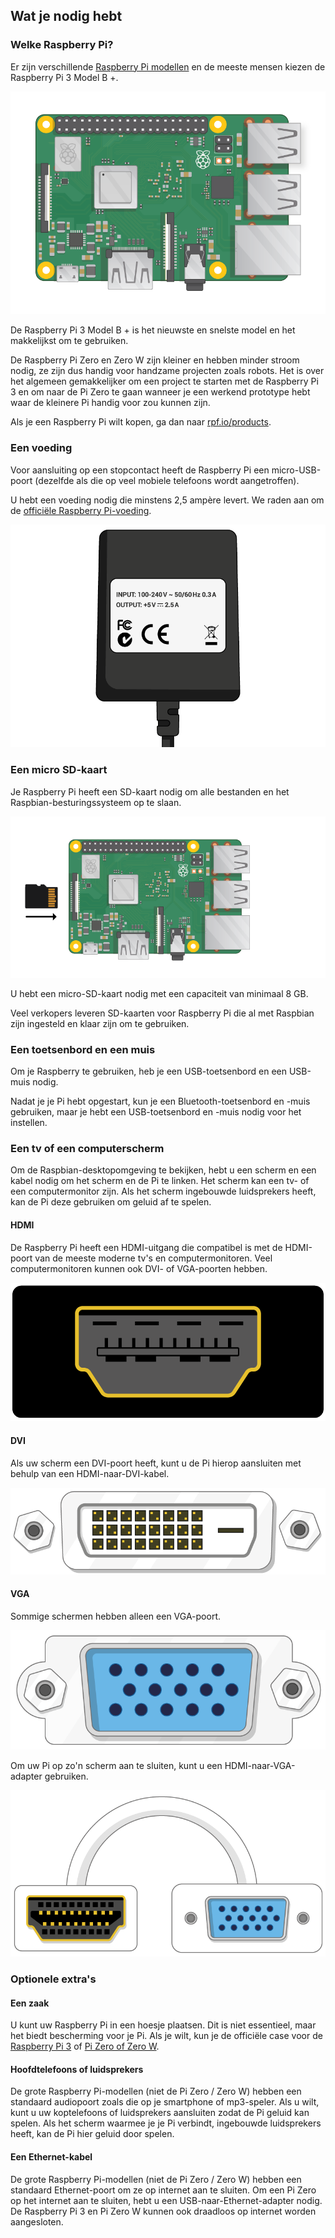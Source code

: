 ## Wat je nodig hebt

### Welke Raspberry Pi?

Er zijn verschillende [Raspberry Pi modellen](https://www.raspberrypi.org/products/) en de meeste mensen kiezen de Raspberry Pi 3 Model B +.

![Raspberry Pi 3](images/raspberry-pi.png)

De Raspberry Pi 3 Model B + is het nieuwste en snelste model en het makkelijkst om te gebruiken.

De Raspberry Pi Zero en Zero W zijn kleiner en hebben minder stroom nodig, ze zijn dus handig voor handzame projecten zoals robots. Het is over het algemeen gemakkelijker om een ​​project te starten met de Raspberry Pi 3 en om naar de Pi Zero te gaan wanneer je een werkend prototype hebt waar de kleinere Pi handig voor zou kunnen zijn.

Als je een Raspberry Pi wilt kopen, ga dan naar [rpf.io/products](https://rpf.io/products).

### Een voeding

Voor aansluiting op een stopcontact heeft de Raspberry Pi een micro-USB-poort (dezelfde als die op veel mobiele telefoons wordt aangetroffen).

U hebt een voeding nodig die minstens 2,5 ampère levert. We raden aan om de [officiële Raspberry Pi-voeding](https://www.raspberrypi.org/products/raspberry-pi-universal-power-supply/).

![stroomvoorziening](images/powersupply.png)

### Een micro SD-kaart

Je Raspberry Pi heeft een SD-kaart nodig om alle bestanden en het Raspbian-besturingssysteem op te slaan.

![SD-kaart](images/pi-sd.png)

U hebt een micro-SD-kaart nodig met een capaciteit van minimaal 8 GB.

Veel verkopers leveren SD-kaarten voor Raspberry Pi die al met Raspbian zijn ingesteld en klaar zijn om te gebruiken.

### Een toetsenbord en een muis

Om je Raspberry te gebruiken, heb je een USB-toetsenbord en een USB-muis nodig.

Nadat je je Pi hebt opgestart, kun je een Bluetooth-toetsenbord en -muis gebruiken, maar je hebt een USB-toetsenbord en -muis nodig voor het instellen.

### Een tv of een computerscherm

Om de Raspbian-desktopomgeving te bekijken, hebt u een scherm en een kabel nodig om het scherm en de Pi te linken. Het scherm kan een tv- of een computermonitor zijn. Als het scherm ingebouwde luidsprekers heeft, kan de Pi deze gebruiken om geluid af te spelen.

#### HDMI

De Raspberry Pi heeft een HDMI-uitgang die compatibel is met de HDMI-poort van de meeste moderne tv's en computermonitoren. Veel computermonitoren kunnen ook DVI- of VGA-poorten hebben.

![HDMI-poort](images/hdmi-port.png)

#### DVI

Als uw scherm een ​​DVI-poort heeft, kunt u de Pi hierop aansluiten met behulp van een HDMI-naar-DVI-kabel.

![DVI-poort](images/dvi-port.png)

#### VGA

Sommige schermen hebben alleen een VGA-poort.

![vga-poort](images/vga-port.png)

Om uw Pi op zo'n scherm aan te sluiten, kunt u een HDMI-naar-VGA-adapter gebruiken.

![HDMI naar VGA-adapterpoort](images/hdmi-vga-adapter.png)

### Optionele extra's

#### Een zaak

U kunt uw Raspberry Pi in een hoesje plaatsen. Dit is niet essentieel, maar het biedt bescherming voor je Pi. Als je wilt, kun je de officiële case voor de [Raspberry Pi 3](https://www.raspberrypi.org/products/raspberry-pi-3-case/) of [Pi Zero of Zero W](https://www.raspberrypi.org/products/raspberry-pi-zero-case/).

#### Hoofdtelefoons of luidsprekers

De grote Raspberry Pi-modellen (niet de Pi Zero / Zero W) hebben een standaard audiopoort zoals die op je smartphone of mp3-speler. Als u wilt, kunt u uw koptelefoons of luidsprekers aansluiten zodat de Pi geluid kan spelen. Als het scherm waarmee je je Pi verbindt, ingebouwde luidsprekers heeft, kan de Pi hier geluid door spelen.

#### Een Ethernet-kabel

De grote Raspberry Pi-modellen (niet de Pi Zero / Zero W) hebben een standaard Ethernet-poort om ze op internet aan te sluiten. Om een ​​Pi Zero op het internet aan te sluiten, hebt u een USB-naar-Ethernet-adapter nodig. De Raspberry Pi 3 en Pi Zero W kunnen ook draadloos op internet worden aangesloten.